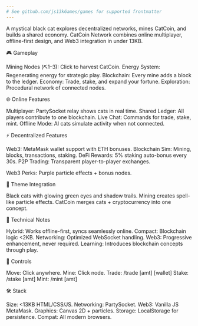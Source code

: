 ```yaml
---
# See github.com/js13kGames/games for supported frontmatter
---
```

A mystical black cat explores decentralized networks, mines CatCoin, and builds a shared economy. CatCoin Network combines online multiplayer, offline-first design, and Web3 integration in under 13KB.

🎮 Gameplay

Mining Nodes (⛏️1–3): Click to harvest CatCoin.
Energy System: Regenerating energy for strategic play.
Blockchain: Every mine adds a block to the ledger.
Economy: Trade, stake, and expand your fortune.
Exploration: Procedural network of connected nodes.

🌐 Online Features

Multiplayer: PartySocket relay shows cats in real time.
Shared Ledger: All players contribute to one blockchain.
Live Chat: Commands for trade, stake, mint.
Offline Mode: AI cats simulate activity when not connected.

⚡ Decentralized Features

Web3: MetaMask wallet support with ETH bonuses.
Blockchain Sim: Mining, blocks, transactions, staking.
DeFi Rewards: 5% staking auto-bonus every 30s.
P2P Trading: Transparent player-to-player exchanges.

Web3 Perks: Purple particle effects + bonus nodes.

🎨 Theme Integration

Black cats with glowing green eyes and shadow trails.
Mining creates spell-like particle effects.
CatCoin merges cats + cryptocurrency into one concept.

🚀 Technical Notes

Hybrid: Works offline-first, syncs seamlessly online.
Compact: Blockchain logic <2KB.
Networking: Optimized WebSocket handling.
Web3: Progressive enhancement, never required.
Learning: Introduces blockchain concepts through play.

🎯 Controls

Move: Click anywhere.
Mine: Click node.
Trade: /trade [amt] [wallet]
Stake: /stake [amt]
Mint: /mint [amt]

🛠️ Stack

Size: <13KB HTML/CSS/JS.
Networking: PartySocket.
Web3: Vanilla JS MetaMask.
Graphics: Canvas 2D + particles.
Storage: LocalStorage for persistence.
Compat: All modern browsers.